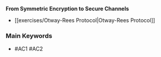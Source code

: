 **From Symmetric Encryption to Secure Channels**
- [[exercises/Otway-Rees Protocol|Otway-Rees Protocol]]

### Main Keywords
- #AC1 #AC2